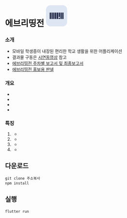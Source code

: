 # 에브리띵전 <img src="etc/applogo.png" height="70"> 

### 소개
- 모바일 학생증이 내장된 편리한 학교 생활을 위한 어플리케이션
- 결과물 구동은 [시연동영상](/etc/에브리띵전_앱동영상.mp4) 참고
- [에브리띵전 주차별 보고서 및 최종보고서](/etc/.hwp)
- [에브리띵전 홍보용 판넬](/etc/에브리띵전_판넬.jpg) 

### 개요
- 
- 
- 
- 

### 특징
1. 
    - 
2. 
    - 
3. 
    - 
4. 
    - 

## 다운로드

```
git clone 주소복사
npm install
```

## 실행
```
flutter run
```
